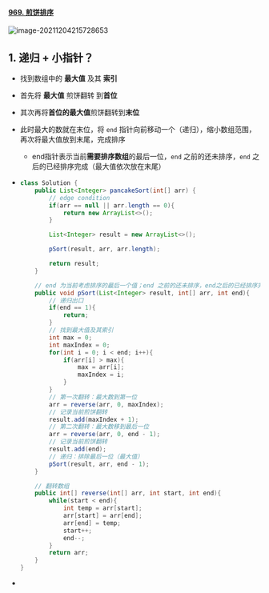 #### [969. 煎饼排序](https://leetcode-cn.com/problems/pancake-sorting/)

![image-20211204215728653](https://raw.githubusercontent.com/TWDH/Leetcode-From-Zero/pictures/img/image-20211204215728653.png)

## 1. 递归 + 小指针？

- 找到数组中的 **最大值** 及其 **索引**

- 首先将 **最大值** 煎饼翻转 到**首位**

- 其次再将**首位的最大值**煎饼翻转到**末位**

- 此时最大的数就在末位，将 `end` 指针向前移动一个（递归），缩小数组范围，再次将最大值放到末尾，完成排序

  - end指针表示当前**需要排序数组**的最后一位，`end` 之前的还未排序，`end` 之后的已经排序完成（最大值依次放在末尾）

- ```java
  class Solution {
      public List<Integer> pancakeSort(int[] arr) {
          // edge condition
          if(arr == null || arr.length == 0){
              return new ArrayList<>();
          }
  
          List<Integer> result = new ArrayList<>();
  
          pSort(result, arr, arr.length);
  
          return result;
      }
  
      // end 为当前考虑排序的最后一个值；end 之前的还未排序，end之后的已经排序完成
      public void pSort(List<Integer> result, int[] arr, int end){
          // 递归出口
          if(end == 1){
              return;
          }
          // 找到最大值及其索引
          int max = 0;
          int maxIndex = 0;
          for(int i = 0; i < end; i++){
              if(arr[i] > max){
                  max = arr[i];
                  maxIndex = i;
              }
          }
          // 第一次翻转：最大数到第一位
          arr = reverse(arr, 0, maxIndex);
          // 记录当前煎饼翻转
          result.add(maxIndex + 1);
          // 第二次翻转：最大数移到最后一位
          arr = reverse(arr, 0, end - 1);
          // 记录当前煎饼翻转
          result.add(end);
          // 递归：排除最后一位（最大值）
          pSort(result, arr, end - 1);
      }
  
      // 翻转数组
      public int[] reverse(int[] arr, int start, int end){
          while(start < end){
              int temp = arr[start];
              arr[start] = arr[end];
              arr[end] = temp;
              start++;
              end--;
          }
          return arr;
      }
  }
  ```

- 





















